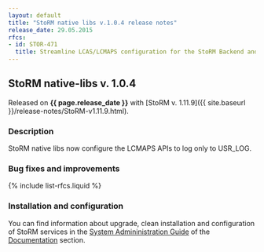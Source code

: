 ```yaml
---
layout: default
title: "StoRM native libs v.1.0.4 release notes"
release_date: 29.05.2015
rfcs:
- id: STOR-471
  title: Streamline LCAS/LCMAPS configuration for the StoRM Backend and gridftp
---
```


## StoRM native-libs v. 1.0.4

Released on **{{ page.release_date }}** with [StoRM v. 1.11.9]({{ site.baseurl }}/release-notes/StoRM-v1.11.9.html).

### Description

StoRM native libs now configure the LCMAPS APIs to log only to USR\_LOG.

### Bug fixes and improvements

{% include list-rfcs.liquid %}

### Installation and configuration

You can find information about upgrade, clean installation and configuration of
StoRM services in the [System Admininistration Guide][storm-sysadmin-guide] of
the [Documentation][storm-documentation] section.

[storm-documentation]: {{site.baseurl}}/documentation.html
[storm-sysadmin-guide]: {{site.baseurl}}/documentation/sysadmin-guide/1.11.9
